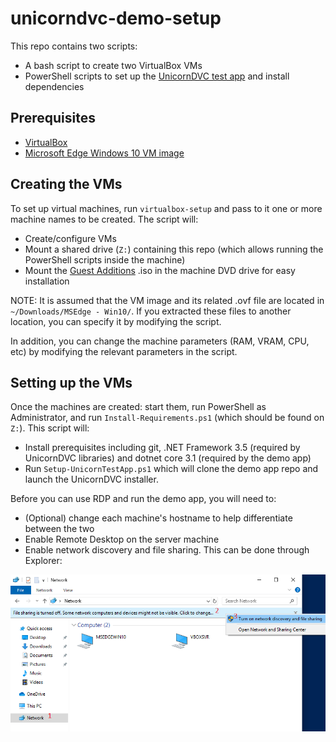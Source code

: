 # unicorndvc-demo-setup
This repo contains two scripts:
- A bash script to create two VirtualBox VMs
- PowerShell scripts to set up the [UnicornDVC test app](https://github.com/BabbageCom/unicorndvctestapp/) and install dependencies

## Prerequisites
- [VirtualBox](https://virtualbox.org/wiki/Downloads)
- [Microsoft Edge Windows 10 VM image](https://developer.microsoft.com/en-us/microsoft-edge/tools/vms/)

## Creating the VMs
To set up virtual machines, run `virtualbox-setup` and pass to it one or more machine names to be created. The script will:
- Create/configure VMs
- Mount a shared drive (`Z:`) containing this repo (which allows running the PowerShell scripts inside the machine)
- Mount the [Guest Additions](https://docs.oracle.com/cd/E36500_01/E36502/html/qs-guest-additions.html) .iso in the machine DVD drive for easy installation

NOTE: It is assumed that the VM image and its related .ovf file are located in `~/Downloads/MSEdge - Win10/`. If you extracted these files to another location, you can specify it by modifying the script.  

In addition, you can change the machine parameters (RAM, VRAM, CPU, etc) by modifying the relevant parameters in the script.  

## Setting up the VMs
Once the machines are created: start them, run PowerShell as Administrator, and run `Install-Requirements.ps1` (which should be found on `Z:`). This script will:
- Install prerequisites including git, .NET Framework 3.5 (required by UnicornDVC libraries) and dotnet core 3.1 (required by the demo app)
- Run `Setup-UnicornTestApp.ps1` which will clone the demo app repo and launch the UnicornDVC installer.

Before you can use RDP and run the demo app, you will need to:
- (Optional) change each machine's hostname to help differentiate between the two
- Enable Remote Desktop on the server machine
- Enable network discovery and file sharing. This can be done through Explorer:

![Turn on network discovery and file sharing](./images/network-file-sharing.png)
